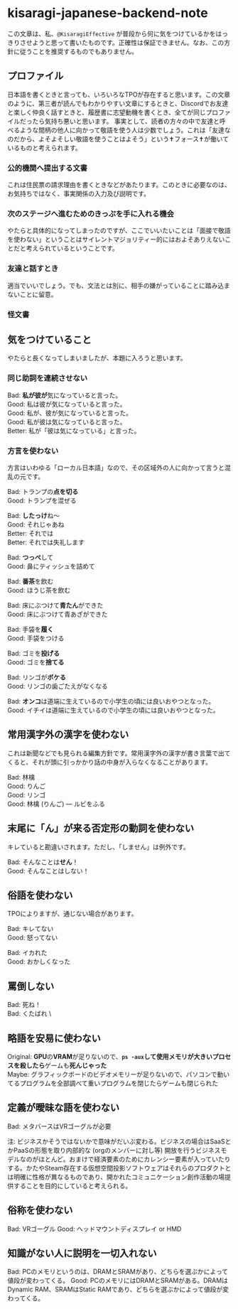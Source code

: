 # kisaragi-japanese-backend-note
この文章は、私、`@KisaragiEffective` が普段から何に気をつけているかをはっきりさせようと思って書いたものです。正確性は保証できません。なお、この方針に従うことを推奨するものでもありません。

## プロファイル
日本語を書くときと言っても、いろいろなTPOが存在すると思います。この文章のように、第三者が読んでもわかりやすい文章にするときと、Discordでお友達と楽しく仲良く話すときと、履歴書に志望動機を書くとき、全てが同じプロファイルだったら気持ち悪いと思います。
事実として、読者の方々の中で友達と呼べるような間柄の他人に向かって敬語を使う人は少数でしょう。これは「友達なのだから、よそよそしい敬語を使うことはよそう」という✝フォース✝が働いているものと考えられます。

### 公的機関へ提出する文書
これは住民票の請求理由を書くときなどがあたります。このときに必要なのは、お気持ちではなく、事実関係の入力及び説明です。

### 次のステージへ進むためのきっぷを手に入れる機会
やたらと具体的になってしまったのですが、ここでいいたいことは「面接で敬語を使わない」ということはサイレントマジョリティー的にはおよそありえないことだと考えられているということです。

### 友達と話すとき
適当でいいでしょう。でも、文法とは別に、相手の嫌がっていることに踏み込まないことに留意。

### 怪文書


## 気をつけていること
やたらと長くなってしまいましたが、本題に入ろうと思います。

### 同じ助詞を連続させない
Bad: **私が彼が**気になっていると言った。 \
Good: 私は彼が気になっていると言った。 \
Good: 私が、彼が気になっていると言った。 \
Good: 私が彼は気になっていると言った。 \
Better: 私が「彼は気になっている」と言った。

### 方言を使わない
方言はいわゆる「ローカル日本語」なので、その区域外の人に向かって言うと混乱の元です。

Bad: トランプの**点を切る** \
Good: トランプを混ぜる

Bad: **したっけ**ね〜 \
Good: それじゃあね \
Better: それでは \
Better: それでは失礼します

Bad: **つっぺ**して \
Good: 鼻にティッシュを詰めて

Bad: **番茶**を飲む \
Good: ほうじ茶を飲む

Bad: 床にぶつけて**青たん**ができた \
Good: 床にぶつけて青あざができた

Bad: 手袋を**履く** \
Good: 手袋をつける

Bad: ゴミを**投げる** \
Good: ゴミを**捨てる**

Bad: リンゴが**ボケる** \
Good: リンゴの歯ごたえがなくなる

Bad: **オンコ**は道端に生えているので小学生の頃には良いおやつとなった。 \
Good: イチイは道端に生えているので小学生の頃には良いおやつとなった。

## 常用漢字外の漢字を使わない
これは新聞などでも見られる編集方針です。常用漢字外の漢字が書き言葉で出てくると、それが頭に引っかかり話の中身が入らなくなることがあります。

Bad: 林檎 \
Good: りんご \
Good: リンゴ \
Good: 林檎 (りんご) ― ルビをふる

## 末尾に「ん」が来る否定形の動詞を使わない
キレていると勘違いされます。ただし、「しません」は例外です。

Bad: そんなことは**せん**！ \
Good: そんなことはしない！

## 俗語を使わない
TPOによりますが、通じない場合があります。

Bad: キレてない \
Good: 怒ってない

Bad: イカれた \
Good: おかしくなった

## 罵倒しない

Bad: 死ね！ \
Bad: くたばれ \

## 略語を安易に使わない

Original: **GPU**の**VRAM**が足りないので、**`ps -aux`**して使用メモリが大きいプロセスを**殺したら**ゲームも**死んじゃった** \
Maybe: グラフィックボードのビデオメモリーが足りないので、パソコンで動いてるプログラムを全部調べて重いプログラムを閉じたらゲームも閉じられた

## 定義が曖昧な語を使わない
Bad: メタバースはVRゴーグルが必要

注: ビジネスかそうではないかで意味がだいぶ変わる。ビジネスの場合はSaaSとかPaaSの形態を取り内部的な (orgのメンバーに対し等) 開放を行うビジネスモデルなのがほとんど。おまけで経済要素のためにカレンシー要素が入っていたりする。かたやSteam存在する仮想空間投影ソフトウェアはそれらのプロダクトとは明確に性格が異なるものであり、開かれたコミュニケーション創作活動の場提供することを目的にしていると考えられる。

## 俗称を使わない
Bad: VRゴーグル
Good: ヘッドマウントディスプレイ or HMD

## 知識がない人に説明を一切入れない

Bad: PCのメモリというのは、DRAMとSRAMがあり、どちらを選ぶかによって値段が変わってくる。
Good: PCのメモリにはDRAMとSRAMがある。DRAMはDynamic RAM、SRAMはStatic RAMであり、どちらを選ぶかによって値段が変わってくる。

